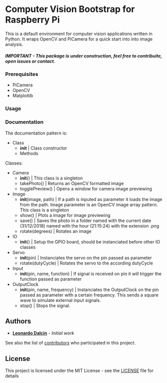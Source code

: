 
# Computer Vision Bootstrap for Raspberry Pi

This is a default environment for computer vision applications written in Python. It wraps OpenCV and PiCamera for a quick start into into image analysis.

##### IMPORTANT -  This package is under construction, feel free to contribuite, open issues or contact.

### Prerequisites

* PiCamera
* OpenCV
* Matplotlib

### Usage

### Documentation
The documentation pattern is: 
- Class
  - __init__ | Class constructor
  - Methods

Classes:
- Camera
  - __init__() | This class is a singleton
  - takePhoto() | Returns an OpenCV formatted image
  - togglePreview() | Opens a window for camera image previewing
- Image
  - __init__(image, path) | If a path is inputed as parameter it loads the image from the path. Image parameter is an OpenCV image array pattern. This class is a singleton
  - show() | Plots a image for image previewing
  - save() | Saves the photo in a folder named with the current date (31/12/2018) named with the hour (21:15:24) with the extension .png
  - rotate(degrees) | Rotates an image 
- IO
  - __init__() | Setup the GPIO board, should be instanciated before other IO classes 
- Servo
  - __init__(pin) | Instanciates the servo on the pin passed as parameter
  - rotate(dutyCycle) | Rotates the servo to the according dutyCycle
- Input
  - __init__(pin, name, function) | If signal is received on pin it will trigger the function passed as parameter
- OutputClock
  - __init__(pin, name, frequency) | Instanciates the OutputClock on the pin passed as parameter with a certain frequency. This sends a square wave to simulate external input signals.
  - stop() | Stops the signal.

## Authors

* [**Leonardo Dalcin**](https://github.com/leonardodalcin) - *Initial work*

See also the list of [contributors](https://github.com/leonardodalcin/cvbootstrap/graphs/contributors) who participated in this project.

## License

This project is licensed under the MIT License - see the [LICENSE](LICENSE) file for details
